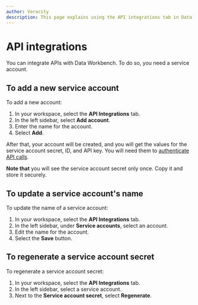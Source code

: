 ```yaml
---
author: Veracity
description: This page explains using the API integrations tab in Data Workbench.
---
```

# API integrations

You can integrate APIs with Data Workbench. To do so, you need a service account.

## To add a new service account
To add a new account:
1. In your workspace, select the **API Integrations** tab. 
2. In the left sidebar, select **Add account**. 
3. Enter the name for the account.
4. Select **Add**. 

After that, your account will be created, and you will get the values for the service account secret, ID, and API key. You will need them to [authenticate API calls](authentication.md).

**Note that** you will see the service account secret only once. Copy it and store it securely. 

## To update a service account's name
To update the name of a service account:
1. In your workspace, select the **API Integrations** tab. 
2. In the left sidebar, under **Service accounts**, select an account.
3. Edit the name for the account.
4. Select the **Save** button.

## To regenerate a service account secret
To regenerate a service account secret:
1. In your workspace, select the **API Integrations** tab. 
2. In the left sidebar, select a service account.
3. Next to the **Service account secret**, select **Regenerate**.
